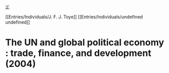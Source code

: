 [🇿](zotero://select/library/items/T2MUR57B)

[[Entries/Individuals/J. F. J. Toye]] [[Entries/Individuals/undefined undefined]] 
# The UN and global political economy : trade, finance, and development (2004)

